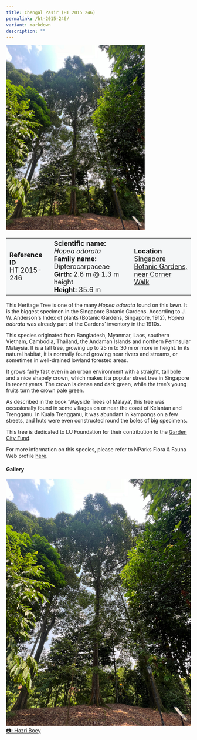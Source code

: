 ```yaml
---
title: Chengal Pasir (HT 2015 246)
permalink: /ht-2015-246/
variant: markdown
description: ""
---
```

<div class="isomer-image-wrapper">
<img style="width: 75%" src="/images/Heritage_trees_photos/hopodo_ht2015-245_habit.png">
</div><table style="minWidth: 100px; font-size: 18px; background: #F4F6F7">
<tbody><tr>
<td rowspan="1" colspan="1">
<strong>Reference ID</strong>
<br>HT 2015-246
</td>
<td rowspan="1" colspan="1">
	<strong>Scientific name:</strong> <em>Hopea odorata</em>
<br><strong>Family name: </strong>Dipterocarpaceae
<br><strong>Girth: </strong>2.6 m @ 1.3 m height
<br><strong>Height: </strong>35.6 m
</td>
<td rowspan="1" colspan="1">
<strong>Location</strong><a href="https://www.onemap.gov.sg/?lat=1.316219999993928&amp;lng=103.81543999999457">
 <br>Singapore Botanic Gardens,<br>near Corner Walk</a>
</td>
</tr>
</tbody>
</table>
<p>This Heritage Tree is one of the many&nbsp;<em>Hopea odorata</em>&nbsp;found on this lawn. It is the biggest specimen in the Singapore Botanic Gardens. According to J. W. Anderson's Index of plants (Botanic Gardens, Singapore, 1912),&nbsp;<em>Hopea odorata</em>&nbsp;was already part of the Gardens’ inventory in the 1910s.

</p><p>This species originated from Bangladesh, Myanmar, Laos, southern Vietnam, Cambodia, Thailand, the Andaman Islands and northern Peninsular Malaysia. It is a tall tree, growing up to 25 m to 30 m or more in height. In its natural habitat, it is normally found growing near rivers and streams, or sometimes in well-drained lowland forested areas.</p>

<p>It grows fairly fast even in an urban environment with a straight, tall bole and a nice shapely crown, which makes it a popular street tree in Singapore in recent years. The crown is dense and dark green, while the tree’s young fruits turn the crown pale green.</p>

<p>As described in the book ‘Wayside Trees of Malaya’, this tree was occasionally found in some villages on or near the coast of Kelantan and Trengganu. In Kuala Trengganu, it was abundant in kampongs on a few streets, and huts were even constructed round the boles of big specimens.</p>

<p>This tree is dedicated to LU Foundation for their contribution to the <a href="https://www.gardencityfund.gov.sg/">Garden City Fund</a>.

</p><p>For more information on this species, please refer to NParks Flora &amp; Fauna Web profile <a href="https://www.nparks.gov.sg/florafaunaweb/flora/2/9/2959">here</a>.</p>

<h4><b>Gallery</b></h4>
<div class="isomer-card-grid">
<a href="/images/Heritage_trees_photos/hopodo_ht2015-245_habit.png" class="isomer-card">
<div class="isomer-card-image">
<div class="isomer-image-wrapper"><img src="/images/Heritage_trees_photos/hopodo_ht2015-245_habit.png"></div></div>
<div class="isomer-card-body"><div class="isomer-card-description">📷: Hazri Boey
</div></div></a><br></div>